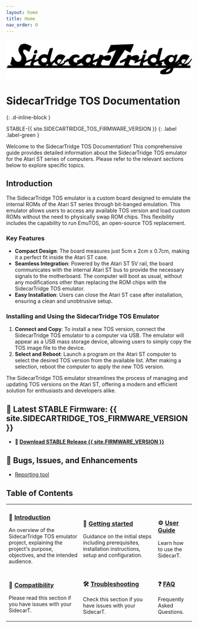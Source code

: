 ```yaml
---
layout: home
title: Home
nav_order: 0
---
```



![SidecarTridge TOS](/assets/images/SIDECARTRIDGE_TEXT_1920x416_BLACK.png)

# SidecarTridge TOS Documentation 
{: .d-inline-block }

STABLE-{{ site.SIDECARTRIDGE_TOS_FIRMWARE_VERSION }}
{: .label .label-green }

Welcome to the SidecarTridge TOS Documentation! This comprehensive guide provides detailed information about the SidecarTridge TOS emulator for the Atari ST series of computers. Please refer to the relevant sections below to explore specific topics.

## Introduction

The SidecarTridge TOS emulator is a custom board designed to emulate the internal ROMs of the Atari ST series through bit-banged emulation. This emulator allows users to access any available TOS version and load custom ROMs without the need to physically swap ROM chips. This flexibility includes the capability to run EmuTOS, an open-source TOS replacement.

### Key Features

- **Compact Design**: The board measures just 5cm x 2cm x 0.7cm, making it a perfect fit inside the Atari ST case.
- **Seamless Integration**: Powered by the Atari ST 5V rail, the board communicates with the internal Atari ST bus to provide the necessary signals to the motherboard. The computer will boot as usual, without any modifications other than replacing the ROM chips with the SidecarTridge TOS emulator.
- **Easy Installation**: Users can close the Atari ST case after installation, ensuring a clean and unobtrusive setup.

### Installing and Using the SidecarTridge TOS Emulator

1. **Connect and Copy**: To install a new TOS version, connect the SidecarTridge TOS emulator to a computer via USB. The emulator will appear as a USB mass storage device, allowing users to simply copy the TOS image file to the device.
2. **Select and Reboot**: Launch a program on the Atari ST computer to select the desired TOS version from the available list. After making a selection, reboot the computer to apply the new TOS version.

The SidecarTridge TOS emulator streamlines the process of managing and updating TOS versions on the Atari ST, offering a modern and efficient solution for enthusiasts and developers alike.

## 🚀 Latest STABLE Firmware: {{ site.SIDECARTRIDGE_TOS_FIRMWARE_VERSION }}
* **💾 [Download STABLE Release {{ site.FIRMWARE_VERSION }}](https://sidecartridge.com/downloads)**

## 🐞 Bugs, Issues, and Enhancements
* [Reporting tool](https://github.com/sidecartridge/atarist-sidecart-raspberry-pico/issues)

## Table of Contents

<table style="border-collapse: collapse; border: 0;">
    <tr>
        <td style="border: none;">
            <h3>📘 <a href="/sidecartridge-tos/introduction">Introduction</a></h3>
            <p>An overview of the SidecarTridge TOS emulator project, explaining the project's purpose, objectives, and the intended audience.</p>
        </td>
        <td style="border: none;">
            <h3>🚀 <a href="/sidecartridge-tos/getting_started">Getting started</a></h3>
            <p>Guidance on the initial steps including prerequisites, installation instructions, setup and configuration.</p>
        </td>
        <td style="border: none;">
            <h3>⚙️ <a href="/sidecartridge-tos/userguide">User Guide</a></h3>
            <p>Learn how to use the SidecarT.</p>
        </td>
    </tr>
    <tr>
        <td style="border: none;">
            <h3>🤝 <a href="/sidecartridge-tos/compatibility_issues">Compatibility</a></h3>
            <p>Please read this section if you have issues with your SidecarT.</p>
        </td>
        <td style="border: none;">
            <h3>🛠️ <a href="/sidecartridge-tos/troubleshooting">Troubleshooting</a></h3>
            <p>Check this section if you have issues with your SidecarT.</p>
        </td>
        <td style="border: none;">
            <h3>❓ <a href="/sidecartridge-tos/faq">FAQ</a></h3>
            <p>Frequently Asked Questions.</p>
        </td>
    </tr>
</table>



